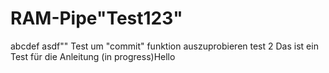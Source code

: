 # RAM-Pipe"Test123" 
abcdef
asdf""
Test um "commit" funktion auszuprobieren
test 2
Das ist ein Test für die Anleitung (in progress)Hello
